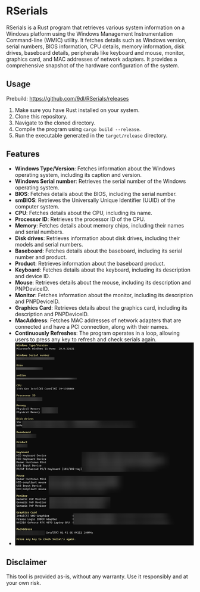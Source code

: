# RSerials

RSerials is a Rust program that retrieves various system information on a Windows platform using the Windows Management Instrumentation Command-line (WMIC) utility. It fetches details such as Windows version, serial numbers, BIOS information, CPU details, memory information, disk drives, baseboard details, peripherals like keyboard and mouse, monitor, graphics card, and MAC addresses of network adapters. It provides a comprehensive snapshot of the hardware configuration of the system.

## Usage
Prebuild: https://github.com/9dl/RSerials/releases
1. Make sure you have Rust installed on your system.
2. Clone this repository.
3. Navigate to the cloned directory.
4. Compile the program using `cargo build --release`.
5. Run the executable generated in the `target/release` directory.

## Features

- **Windows Type/Version**: Fetches information about the Windows operating system, including its caption and version.
- **Windows Serial number**: Retrieves the serial number of the Windows operating system.
- **BIOS**: Fetches details about the BIOS, including the serial number.
- **smBIOS**: Retrieves the Universally Unique Identifier (UUID) of the computer system.
- **CPU**: Fetches details about the CPU, including its name.
- **Processor ID**: Retrieves the processor ID of the CPU.
- **Memory**: Fetches details about memory chips, including their names and serial numbers.
- **Disk drives**: Retrieves information about disk drives, including their models and serial numbers.
- **Baseboard**: Fetches details about the baseboard, including its serial number and product.
- **Product**: Retrieves information about the baseboard product.
- **Keyboard**: Fetches details about the keyboard, including its description and device ID.
- **Mouse**: Retrieves details about the mouse, including its description and PNPDeviceID.
- **Monitor**: Fetches information about the monitor, including its description and PNPDeviceID.
- **Graphics Card**: Retrieves details about the graphics card, including its description and PNPDeviceID.
- **MacAddress**: Fetches MAC addresses of network adapters that are connected and have a PCI connection, along with their names.
- **Continuously Refreshes**: The program operates in a loop, allowing users to press any key to refresh and check serials again.
- ![Hello](https://github.com/9dl/RSerials/blob/main/Showcase.png?raw=true)

## Disclaimer

This tool is provided as-is, without any warranty. Use it responsibly and at your own risk.

